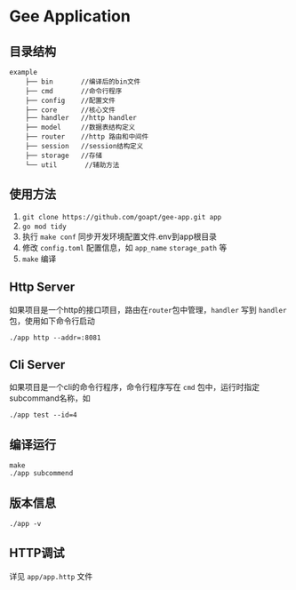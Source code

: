 # Gee Application

## 目录结构

```
example
    ├── bin       //编译后的bin文件
    ├── cmd       //命令行程序
    ├── config    //配置文件
    ├── core      //核心文件
    ├── handler   //http handler
    ├── model     //数据表结构定义
    ├── router    //http 路由和中间件
    ├── session   //session结构定义
    ├── storage   //存储
    └── util       //辅助方法
```

## 使用方法
1. `git clone https://github.com/goapt/gee-app.git app`
2. `go mod tidy`
3. 执行 `make conf` 同步开发环境配置文件.env到app根目录
4. 修改 `config.toml` 配置信息，如 `app_name` `storage_path` 等
6. `make` 编译

## Http Server
如果项目是一个http的接口项目，路由在`router`包中管理，`handler` 写到 `handler` 包，使用如下命令行启动

```
./app http --addr=:8081
```


## Cli Server
如果项目是一个cli的命令行程序，命令行程序写在 `cmd` 包中，运行时指定subcommand名称，如
```
./app test --id=4
```

## 编译运行

```
make
./app subcommend
```

## 版本信息

```
./app -v
```

## HTTP调试

详见 `app/app.http` 文件